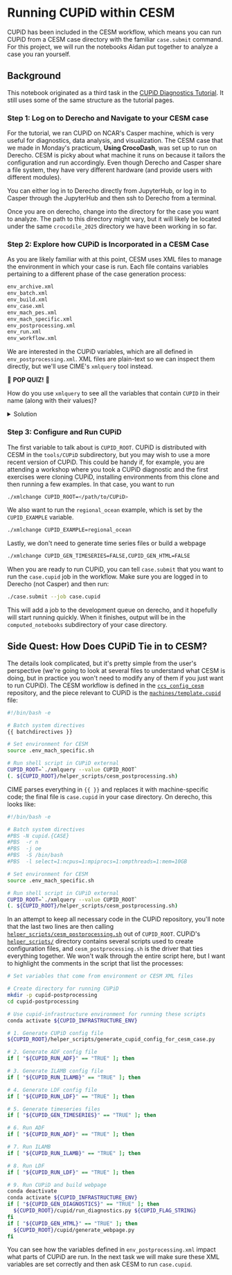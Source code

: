 # Running CUPiD within CESM

CUPiD has been included in the CESM workflow,
which means you can run CUPiD from a CESM case directory with the familiar `case.submit` command.
For this project, we will run the notebooks Aidan put together to analyze a case you ran yourself.

## Background

This notebook originated as a third task in the [CUPiD Diagnostics Tutorial](CUPiD_for_regional_MOM6).
It still uses some of the same structure as the tutorial pages.

### Step 1: Log on to Derecho and Navigate to your CESM case

For the tutorial, we ran CUPiD on NCAR's Casper machine, which is very useful for diagnostics, data analysis, and visualization.
The CESM case that we made in Monday's practicum, **Using CrocoDash**, was set up to run on Derecho.
 CESM is picky about what machine it runs on because it tailors the configuration and run accordingly.
 Even though Derecho and Casper share a file system, they have very different hardware (and provide users with different modules).

You can either log in to Derecho directly from JupyterHub,
or log in to Casper through the JupyterHub and then ssh to Derecho from a terminal.

Once you are on derecho, change into the directory for the case you want to analyze.
The path to this directory might vary, but it will likely be located under the same `crocodile_2025` directory we have been working in so far.

### Step 2: Explore how CUPiD is Incorporated in a CESM Case

As you are likely familiar with at this point,
CESM uses XML files to manage the environment in which your case is run.
Each file contains variables pertaining to a different phase of the case generation process:

```bash
env_archive.xml
env_batch.xml
env_build.xml
env_case.xml
env_mach_pes.xml
env_mach_specific.xml
env_postprocessing.xml
env_run.xml
env_workflow.xml
```

We are interested in the CUPiD variables,
which are all defined in `env_postprocessing.xml`.
XML files are plain-text so we can inspect them directly,
but we'll use CIME's `xmlquery` tool instead.

<div class="alert alert-warning">
🚨 <strong>POP QUIZ!</strong> 🚨

How do you use `xmlquery` to see all the variables that contain `CUPID` in their name (along with their values)?
<details>

<summary>Solution</summary><br>

```
$ ./xmlquery -p CUPID
Results in group cupid_analysis
	CUPID_BASELINE_CASE: b.e23_alpha17f.BLT1850.ne30_t232.092
	CUPID_BASELINE_ROOT: /glade/derecho/scratch/mlevy/archive/CAcurrent.002/..
	CUPID_BASE_NYEARS: 100
	CUPID_BASE_STARTDATE: 0001-01-01
	CUPID_EXAMPLE: key_metrics
	CUPID_NYEARS: 1
	CUPID_STARTDATE: 0001-01-01
	CUPID_TS_DIR: /glade/derecho/scratch/mlevy/archive/CAcurrent.002/..

Results in group cupid_config
	CUPID_GEN_DIAGNOSTICS: TRUE
	CUPID_GEN_HTML: TRUE
	CUPID_GEN_TIMESERIES: TRUE
	CUPID_ROOT: /glade/work/mlevy/codes/CESM/cesm3_0_alpha07c_CROCO/tools/CUPiD

Results in group cupid_environments
	CUPID_ANALYSIS_ENV: cupid-analysis
	CUPID_INFRASTRUCTURE_ENV: cupid-infrastructure

Results in group cupid_run_components
	CUPID_MEM_PER_TASK: 10
	CUPID_NTASKS: 1
	CUPID_RUN_ADF: FALSE
	CUPID_RUN_ALL: TRUE
	CUPID_RUN_ATM: FALSE
	CUPID_RUN_GLC: FALSE
	CUPID_RUN_ICE: FALSE
	CUPID_RUN_LND: FALSE
	CUPID_RUN_OCN: FALSE
	CUPID_RUN_ROF: FALSE
	CUPID_TASKS_PER_NODE: 128
```
</details>
</div>

### Step 3: Configure and Run CUPiD

The first variable to talk about is `CUPID_ROOT`.
CUPiD is distributed with CESM in the `tools/CUPiD` subdirectory,
but you may wish to use a more recent version of CUPiD.
This could be handy if, for example,
you are attending a workshop where you took a CUPiD diagnostic and the first exercises were cloning CUPiD,
installing environments from this clone and then running a few examples.
In that case, you want to run

```bash
./xmlchange CUPID_ROOT=</path/to/CUPiD>
```

We also want to run the `regional_ocean` example,
which is set by the `CUPID_EXAMPLE` variable. 

```bash
./xmlchange CUPID_EXAMPLE=regional_ocean
```

Lastly, we don't need to generate time series files or build a webpage

```bash
./xmlchange CUPID_GEN_TIMESERIES=FALSE,CUPID_GEN_HTML=FALSE
```

When you are ready to run CUPiD, you can tell `case.submit` that you want to run the `case.cupid` job in the workflow.
Make sure you are logged in to Derecho (not Casper) and then run:

```bash
./case.submit --job case.cupid
```

This will add a job to the development queue on derecho,
and it hopefully will start running quickly.
When it finishes, output will be in the `computed_notebooks` subdirectory of your case directory.

## Side Quest: How Does CUPiD Tie in to CESM?

The details look complicated, but it's pretty simple from the user's perspective
(we're going to look at several files to understand what CESM is doing,
but in practice you won't need to modify any of them if you just want to run CUPiD).
The CESM workflow is defined in the [`ccs_config_cesm`](https://github.com/ESMCI/ccs_config_cesm) repository,
and the piece relevant to CUPiD is the [`machines/template.cupid`](https://github.com/ESMCI/ccs_config_cesm/blob/main/machines/template.cupid) file:

```bash
#!/bin/bash -e

# Batch system directives
{{ batchdirectives }}

# Set environment for CESM
source .env_mach_specific.sh

# Run shell script in CUPiD external
CUPID_ROOT=`./xmlquery --value CUPID_ROOT`
(. ${CUPID_ROOT}/helper_scripts/cesm_postprocessing.sh)
```

CIME parses everything in `{{ }}` and replaces it with machine-specific code;
the final file is `case.cupid` in your case directory.
On derecho, this looks like:

```bash
#!/bin/bash -e

# Batch system directives
#PBS -N cupid.{CASE}
#PBS  -r n
#PBS  -j oe
#PBS  -S /bin/bash
#PBS  -l select=1:ncpus=1:mpiprocs=1:ompthreads=1:mem=10GB

# Set environment for CESM
source .env_mach_specific.sh

# Run shell script in CUPiD external
CUPID_ROOT=`./xmlquery --value CUPID_ROOT`
(. ${CUPID_ROOT}/helper_scripts/cesm_postprocessing.sh)
```

In an attempt to keep all necessary code in the CUPiD repository,
you'll note that the last two lines are then calling [`helper_scripts/cesm_postprocessing.sh`](https://github.com/NCAR/CUPiD/blob/main/helper_scripts/cesm_postprocessing.sh) out of `CUPID_ROOT`.
CUPiD's [`helper_scripts/`](https://github.com/NCAR/CUPiD/blob/main/helper_scripts/) directory contains several scripts used to create configuration files,
and `cesm_postprocessing.sh` is the driver that ties everything together.
We won't walk through the entire script here,
but I want to highlight the comments in the script that list the processes:

```bash
# Set variables that come from environment or CESM XML files

# Create directory for running CUPiD
mkdir -p cupid-postprocessing
cd cupid-postprocessing

# Use cupid-infrastructure environment for running these scripts
conda activate ${CUPID_INFRASTRUCTURE_ENV}

# 1. Generate CUPiD config file
${CUPID_ROOT}/helper_scripts/generate_cupid_config_for_cesm_case.py

# 2. Generate ADF config file
if [ "${CUPID_RUN_ADF}" == "TRUE" ]; then

# 3. Generate ILAMB config file
if [ "${CUPID_RUN_ILAMB}" == "TRUE" ]; then

# 4. Generate LDF config file
if [ "${CUPID_RUN_LDF}" == "TRUE" ]; then

# 5. Generate timeseries files
if [ "${CUPID_GEN_TIMESERIES}" == "TRUE" ]; then

# 6. Run ADF
if [ "${CUPID_RUN_ADF}" == "TRUE" ]; then

# 7. Run ILAMB
if [ "${CUPID_RUN_ILAMB}" == "TRUE" ]; then

# 8. Run LDF
if [ "${CUPID_RUN_LDF}" == "TRUE" ]; then

# 9. Run CUPiD and build webpage
conda deactivate
conda activate ${CUPID_INFRASTRUCTURE_ENV}
if [ "${CUPID_GEN_DIAGNOSTICS}" == "TRUE" ]; then
  ${CUPID_ROOT}/cupid/run_diagnostics.py ${CUPID_FLAG_STRING}
fi
if [ "${CUPID_GEN_HTML}" == "TRUE" ]; then
  ${CUPID_ROOT}/cupid/generate_webpage.py
fi
```

You can see how the variables defined in `env_postprocessing.xml` impact what parts of CUPiD are run.
In the next task we will make sure these XML variables are set correctly and then ask CESM to run `case.cupid`.